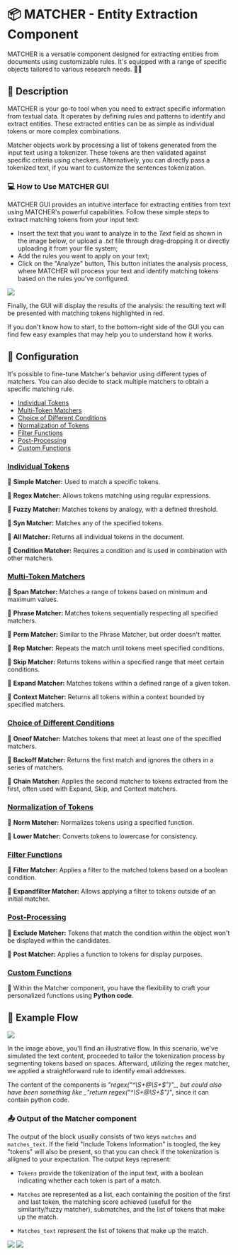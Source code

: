 # 📦 MATCHER - Entity Extraction Component

MATCHER is a versatile component designed for extracting entities from documents using customizable rules. It's equipped with a range of specific objects tailored to various research needs. 🕵️‍♂️

## 📝 Description

MATCHER is your go-to tool when you need to extract specific information from textual data. It operates by defining rules and patterns to identify and extract entities. These extracted entities can be as simple as individual tokens or more complex combinations. 

Matcher objects work by processing a list of tokens generated from the input text using a tokenizer. These tokens are then validated against specific criteria using checkers. Alternatively, you can directly pass a tokenized text, if you want to customize the sentences tokenization.



### 💻  How to Use MATCHER GUI
MATCHER GUI provides an intuitive interface for extracting entities from text using MATCHER's powerful capabilities. Follow these simple steps to extract matching tokens from your input text:

- Insert the text that you want to analyze in to the _Text_ field as shown in the image below, or upload a _.txt_ file through drag-dropping it or directly uploading it from your file system;
- Add the rules you want to apply on your text;
- Click on the "Analyze" button,  This button initiates the analysis process, where MATCHER will process your text and identify matching tokens based on the rules you've configured.


![](resources/matcherGui.png)


Finally, the GUI will display the results of the analysis: the resulting text will be presented with matching tokens highlighted in red.


If you don't know how to start, to the bottom-right side of the GUI you can find few easy examples that may help you to understand how it works. 


## 🔧 Configuration


It's possible to fine-tune Matcher's behavior using different types of matchers. You can also decide to stack multiple matchers to obtain a specific matching rule.
- [Individual Tokens](#individual-tokens)
- [Multi-Token Matchers](#multi-token-matchers)
- [Choice of Different Conditions](#choice-of-different-conditions)
- [Normalization of Tokens](#normalization-of-tokens)
- [Filter Functions](#filter-functions)
- [Post-Processing](#post-processing)
- [Custom Functions](#custom-functions)


### [Individual Tokens](#individual-tokens)
🔹 **Simple Matcher:** Used to match a specific tokens.

🔹 **Regex Matcher:** Allows tokens matching using regular expressions.

🔹 **Fuzzy Matcher:** Matches tokens by analogy, with a defined threshold.

🔹 **Syn Matcher:** Matches any of the specified tokens.

🔹 **All Matcher:** Returns all individual tokens in the document.

🔹 **Condition Matcher:** Requires a condition and is used in combination with other matchers.

### [Multi-Token Matchers](#multi-token-matchers)

🔹 **Span Matcher:** Matches a range of tokens based on minimum and maximum values.

🔹 **Phrase Matcher:** Matches tokens sequentially respecting all specified matchers.

🔹 **Perm Matcher:** Similar to the Phrase Matcher, but order doesn't matter.

🔹 **Rep Matcher:** Repeats the match until tokens meet specified conditions.

🔹 **Skip Matcher:** Returns tokens within a specified range that meet certain conditions.
 
🔹 **Expand Matcher:** Matches tokens within a defined range of a given token.

🔹 **Context Matcher:** Returns all tokens within a context bounded by specified matchers.

### [Choice of Different Conditions](#choice-of-different-conditions)

🔹 **Oneof Matcher:** Matches tokens that meet at least one of the specified matchers.

🔹 **Backoff Matcher:** Returns the first match and ignores the others in a series of matchers.

🔹 **Chain Matcher:** Applies the second matcher to tokens extracted from the first, often used with Expand, Skip, and Context matchers.

### [Normalization of Tokens](#normalization-of-tokens)

🔹 **Norm Matcher:** Normalizes tokens using a specified function.

🔹 **Lower Matcher:** Converts tokens to lowercase for consistency.

### [Filter Functions](#filter-functions)

🔹 **Filter Matcher:** Applies a filter to the matched tokens based on a boolean condition.

🔹 **Expandfilter Matcher:** Allows applying a filter to tokens outside of an initial matcher.

### [Post-Processing](#post-processing)

🔹 **Exclude Matcher:** Tokens that match the condition within the object won't be displayed within the candidates.

🔹 **Post Matcher:** Applies a function to tokens for display purposes.

### [Custom Functions](#custom-functions)

🔹 Within the Matcher component, you have the flexibility to craft your personalized functions using **Python code**.


##  🔄 Example Flow


![](resources/example_flow.png)


In the image above, you'll find an illustrative flow. In this scenario, we've simulated the text content, proceeded to tailor the tokenization process by segmenting tokens based on spaces. Afterward, utilizing the regex matcher, we applied a straightforward rule to identify email addresses.

The content of the components is _"regex("^\S+@\S+$")"_, but could also have been something like _"return regex("^\S+@\S+$")"_, since it can contain python code. 

### 📤 Output of the Matcher component

The output of the block usually consists of two keys `matches` and `matches_text`. If the field "Include Tokens Information" is toogled, the key "tokens" will also be present, so that you can check if the tokenization is alligned to your expectation. The output keys represent:

- `Tokens` provide the tokenization of the input text, with a boolean indicating whether each token is part of a match.

- `Matches` are represented as a list, each containing the position of the first and last token, the matching score achieved (usefull for the similarity/fuzzy matcher), submatches, and the list of tokens that make up the match.

- `Matches_text` represent the list of tokens that make up the match.




![](resources/output_type1.png) ![](resources/output_type2.png) 
